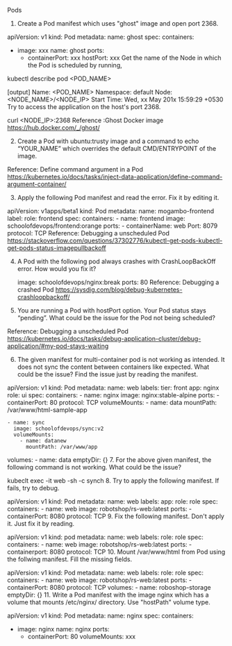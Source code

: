 Pods
1. Create a Pod manifest which uses "ghost" image and open port 2368.

apiVersion: v1
kind: Pod
metadata:
  name: ghost
spec:
  containers:
  - image: xxx
    name: ghost
    ports:
    - containerPort: xxx
      hostPort: xxx
Get the name of the Node in which the Pod is scheduled by running,

kubectl describe pod <POD_NAME>
 
[output]
Name:           <POD_NAME>
Namespace:      default
Node:           <NODE_NAME>/<NODE_IP>
Start Time:     Wed, xx May 201x 15:59:29 +0530
Try to access the application on the host's port 2368.

curl <NODE_IP>:2368
Reference :Ghost Docker image https://hub.docker.com/_/ghost/

2. Create a Pod with ubuntu:trusty image and a command to echo “YOUR_NAME” which overrides the default CMD/ENTRYPOINT of the image.

Reference: Define command argument in a Pod https://kubernetes.io/docs/tasks/inject-data-application/define-command-argument-container/

3. Apply the following Pod manifest and read the error. Fix it by editing it.

apiVersion: v1apps/beta1
kind: Pod
metadata:
  name: mogambo-frontend
  label:
    role: frontend
spec:
  containers:
    - name: frontend
      image: schoolofdevops/frontend:orange
      ports:
        - containerName: web
          Port: 8079
          protocol: TCP
Reference: Debugging a unscheduled Pod https://stackoverflow.com/questions/37302776/kubectl-get-pods-kubectl-get-pods-status-imagepullbackoff

4. A Pod with the following pod always crashes with CrashLoopBackOff error. How would you fix it?

      image: schoolofdevops/nginx:break
      ports: 80
Reference: Debugging a crashed Pod https://sysdig.com/blog/debug-kubernetes-crashloopbackoff/

5. You are running a Pod with hostPort option. Your Pod status stays “pending”. What could be the issue for the Pod not being scheduled?

Reference: Debugging a unscheduled Pod https://kubernetes.io/docs/tasks/debug-application-cluster/debug-application/#my-pod-stays-waiting

6. The given manifest for multi-container pod is not working as intended. It does not sync the content between containers like expected. What could be the issue? Find the issue just by reading the manifest.

apiVersion: v1
kind: Pod
metadata:
  name: web
  labels:
    tier: front
    app: nginx
    role: ui
spec:
  containers:
    - name: nginx
      image: nginx:stable-alpine
      ports:
        - containerPort: 80
          protocol: TCP
      volumeMounts:
        - name: data
          mountPath: /var/www/html-sample-app
 
    - name: sync
      image: schoolofdevops/sync:v2
      volumeMounts:
        - name: datanew
          mountPath: /var/www/app
 
  volumes:
    - name: data
      emptyDir: {}
7. For the above given manifest, the following command is not working. What could be the issue?

kubeclt exec -it web -sh -c synch
8. Try to apply the following manifest. If fails, try to debug.

apiVersion: v1
kind: Pod
metadata:
  name: web
  labels:
    app:
    role: role
spec:
  containers:
    - name: web
      image: robotshop/rs-web:latest
      ports:
        - containerPort: 8080
          protocol: TCP
9. Fix the following manifest. Don't apply it. Just fix it by reading.

apiVersion: v1
kind: pod
metadata:
  name: web
labels:
  role: role
spec:
  containers:
    - name: web
      image: robotshop/rs-web:latest
      ports:
        - containerport: 8080
          protocol: TCP
10. Mount /var/www/html from Pod using the follwing manifest. Fill the missing fields.

apiVersion: v1
kind: Pod
metadata:
  name: web
  labels:
    role: role
spec:
  containers:
    - name: web
      image: robotshop/rs-web:latest
      ports:
        - containerPort: 8080
          protocol: TCP
  volumes:
    - name: roboshop-storage
      emptyDir: {}
11. Write a Pod manifest with the image nginx which has a volume that mounts /etc/nginx/ directory. Use "hostPath" volume type.

apiVersion: v1
kind: Pod
metadata:
  name: nginx
spec:
  containers:
  - image: nginx
    name: nginx
    ports:
    - containerPort: 80
    volumeMounts:
      xxx
